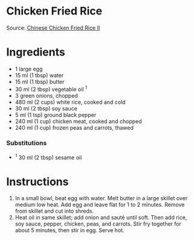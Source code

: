 # Chicken Fried Rice

Source: [Chinese Chicken Fried Rice II](http://allrecipes.com/recipe/16954/chinese-chicken-fried-rice-ii/)

# Ingredients
* 1 large egg
* 15 ml (1 tbsp) water
* 15 ml (1 tbsp) butter
* 30 ml (2 tbsp) vegetable oil <sup>1</sup>
* 3 green onions, chopped
* 480 ml (2 cups) white rice, cooked and cold
* 30 ml (2 tbsp) soy sauce
* 5 ml (1 tsp) ground black pepper
* 240 ml (1 cup) chicken meat, cooked and chopped
* 240 ml (1 cup) frozen peas and carrots, thawed

### Substitutions
* <sup>1</sup> 30 ml (2 tbsp) sesame oil

# Instructions
1. In a small bowl, beat egg with water. Melt butter in a large skillet over medium low heat. Add egg and leave flat for 1 to 2 minutes. Remove from skillet and cut into shreds.
1. Heat oil in same skillet; add onion and sauté until soft. Then add rice, soy sauce, pepper, chicken, peas, and carrots. Stir fry together for about 5 minutes, then stir in egg. Serve hot.

